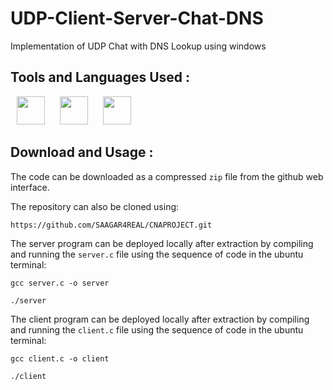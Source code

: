 # UDP-Client-Server-Chat-DNS

Implementation of UDP Chat with DNS Lookup using windows

## Tools and Languages Used :
<p>
<img width="45" height="45" hspace="10" src="https://github.com/SAAGAR4REAL/photos/blob/09785c8ea6fd0b89e91e9f84589fafefbdf8d939/download.png"/>
<img width="45" height="45" hspace="10" src="https://github.com/SAAGAR4REAL/photos/blob/09785c8ea6fd0b89e91e9f84589fafefbdf8d939/download%20(2).png"/>
<img width="45" height="45" hspace="10" src="https://github.com/SAAGAR4REAL/photos/blob/09785c8ea6fd0b89e91e9f84589fafefbdf8d939/download%20(1).png"/>
</p>

## Download and Usage :
The code can be downloaded as a compressed `zip` file from the github web interface.

The repository can also be cloned using:
```
https://github.com/SAAGAR4REAL/CNAPROJECT.git
```

The server program can be deployed locally after extraction by compiling and running the `server.c` file using the sequence of code in the ubuntu terminal:
```
gcc server.c -o server
```
```
./server
```

The client program can be deployed locally after extraction by compiling and running the `client.c` file using the sequence of code in the ubuntu terminal:
```
gcc client.c -o client
```
```
./client
```

